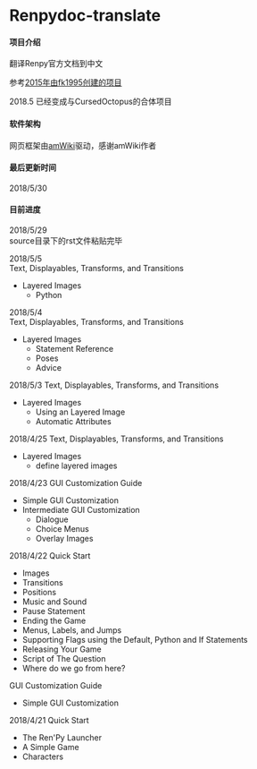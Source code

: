 # Renpydoc-translate

#### 项目介绍
翻译Renpy官方文档到中文

参考[2015年由fk1995创建的项目](https://github.com/fk1995/RenPy-Documentation-translations)      

2018.5 已经变成与CursedOctopus的合体项目

#### 软件架构
网页框架由[amWiki](http://amwiki.org/)驱动，感谢amWiki作者

#### 最后更新时间
2018/5/30

#### 目前进度  

2018/5/29       
source目录下的rst文件粘贴完毕

2018/5/5          
Text, Displayables, Transforms, and Transitions
- Layered Images   
    -  Python   
  

2018/5/4     
Text, Displayables, Transforms, and Transitions
- Layered Images   
    -  Statement Reference    
    -  Poses   
    -  Advice    

2018/5/3
Text, Displayables, Transforms, and Transitions   
* Layered Images  
    -  Using an Layered Image  
    -  Automatic Attributes  


2018/4/25
Text, Displayables, Transforms, and Transitions   
- Layered Images  
    -  define layered images   


2018/4/23
GUI Customization Guide   
- Simple GUI Customization
- Intermediate GUI Customization
    -  Dialogue
    -  Choice Menus
    -  Overlay Images

2018/4/22
Quick Start     
   - Images
   - Transitions
   - Positions
   - Music and Sound
   - Pause Statement
   - Ending the Game
   - Menus, Labels, and Jumps
   - Supporting Flags using the Default, Python and If Statements
   - Releasing Your Game
   - Script of The Question
   - Where do we go from here?   
  
GUI Customization Guide
   - Simple GUI Customization

2018/4/21
Quick Start     
   - The Ren'Py Launcher
   - A Simple Game
   - Characters
